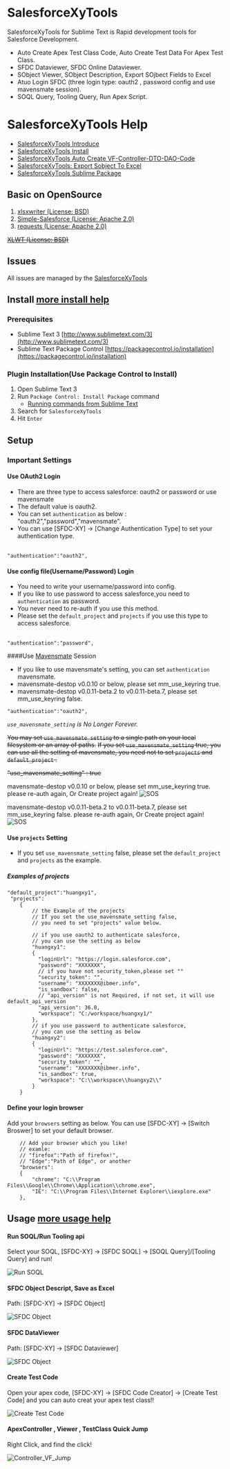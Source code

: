 # SalesforceXyTools

SalesforceXyTools for Sublime Text is Rapid development tools for Salesforce Development.

* Auto Create Apex Test Class Code, Auto Create Test Data For Apex Test Class.
* SFDC Dataviewer, SFDC Online Dataviewer.
* SObject Viewer, SObject Description, Export SOjbect Fields to Excel
* Atuo Login SFDC (three login type: oauth2 , password config and use mavensmate session).
* SOQL Query, Tooling Query, Run Apex Script.

# SalesforceXyTools Help

  * [SalesforceXyTools Introduce](http://www.ibmer.info/salesforcexytools.html)
  * [SalesforceXyTools Install](http://www.ibmer.info/salesforcexytools-install.html)
  * [SalesforceXyTools Auto Create VF-Controller-DTO-DAO-Code](http://www.ibmer.info/auto-create-sfdc-code.html)
  * [SalesforceXyTools: Export Sobject To Excel](http://www.ibmer.info/export-sobject-excel.html)
  * [SalesforceXyTools Sublime Package](https://packagecontrol.io/packages/SalesforceXyTools)


## Basic on OpenSource
1. [xlsxwriter (License: BSD)](https://github.com/jmcnamara/XlsxWriter)
2. [Simple-Salesforce (License: Apache 2.0)](https://pypi.python.org/pypi/simple-salesforce/0.72.2)
3. [requests (License: Apache 2.0)](https://pypi.python.org/pypi/requests/2.12.3)

~~[XLWT (License: BSD)](https://pypi.python.org/pypi/xlwt)~~

## Issues

All issues are managed by the [SalesforceXyTools](https://github.com/exiahuang/SalesforceXyTools)

## Install [more install help](http://www.ibmer.info/salesforcexytools-install.html)

### Prerequisites

- Sublime Text 3 [http://www.sublimetext.com/3](http://www.sublimetext.com/3)
- Sublime Text Package Control [https://packagecontrol.io/installation](https://packagecontrol.io/installation)

### Plugin Installation(Use Package Control to Install)

1. Open Sublime Text 3
2. Run `Package Control: Install Package` command
	- [Running commands from Sublime Text](http://docs.sublimetext.info/en/latest/extensibility/command_palette.html)
3. Search for `SalesforceXyTools`
4. Hit `Enter`

## Setup

### Important Settings  
#### Use OAuth2 Login  
* There are three type to access salesforce: oauth2 or password or use mavensmate
* The default value is oauth2.
* You can set `authentication` as below : "oauth2","password","mavensmate".
* You can use [SFDC-XY] -> [Change Authentication Type] to set your authentication type.  
   
```
"authentication":"oauth2",
```

#### Use config file(Username/Password) Login 
* You need to write your username/password into config.
* If you like to use password to access salesforce,you need to `authentication` as password.  
* You never need to re-auth if you use this method.  
* Please set the `default_project` and `projects` if you use this type to access salesforce.  
  
```
"authentication":"password",
```  

####Use [Mavensmate](https://github.com/joeferraro/MavensMate-SublimeText) Session  
* If you like to use mavensmate's setting, you can set `authentication` mavensmate.
* mavensmate-destop v0.0.10 or below, please set mm_use_keyring true.
* mavensmate-destop v0.0.11-beta.2 to v0.0.11-beta.7, please set mm_use_keyring false.
  
```
"authentication":"oauth2",
```

*`use_mavensmate_setting` is No Longer Forever.*
  
~~You may set `use_mavensmate_setting` to a single path on your local filesystem or an array of paths.~~
~~If you set `use_mavensmate_setting` true, you can use all the setting of mavensmate, you need not to set `projects` and `default_project` .~~
  
~~"use_mavensmate_setting" : true~~

mavensmate-destop v0.0.10 or below, please set mm_use_keyring true.
please re-auth again, Or Create project again!
![SOS](https://github.com/exiahuang/XyHelp/blob/master/SalesforceXyTools/Setup/Image%20001.jpg?raw=true)


mavensmate-destop v0.0.11-beta.2 to v0.0.11-beta.7, please set mm_use_keyring false.
please re-auth again, Or Create project again!
![SOS](https://github.com/exiahuang/XyHelp/blob/master/SalesforceXyTools/Setup/Image%20002.jpg?raw=true)


#### Use `projects` Setting

* If you set `use_mavensmate_setting` false, please set the `default_project` and `projects` as the example.    
  
##### Examples of projects

```
"default_project":"huangxy1",
 "projects":
    {
        // the Example of the projects 
        // If you set the use_mavensmate_setting false, 
        // you need to set "projects" value below.

        // if you use oauth2 to authenticate salesforce,
        // you can use the setting as below
        "huangxy1":
        {
          "loginUrl": "https://login.salesforce.com",
          "password": "XXXXXXX",
          // if you have not security_token,please set ""
          "security_token": "",
          "username": "XXXXXXX@ibmer.info",
          "is_sandbox": false,
          // "api_version" is not Required, if not set, it will use default_api_version
          "api_version": 36.0,
          "workspace": "C:/workspace/huangxy1/"
        },
        // if you use password to authenticate salesforce,
        // you can use the setting as below
        "huangxy2":
        {
          "loginUrl": "https://test.salesforce.com",
          "password": "XXXXXXX",
          "security_token": "",
          "username": "XXXXXXX@ibmer.info",
          "is_sandbox": true,
          "workspace": "C:\\workspace\\huangxy2\\"
        }
    }
 ```

#### Define your login browser
Add your `browsers` setting as below.
You can use [SFDC-XY] -> [Switch Broswer] to set your default browser.
```
    // Add your browser which you like!
    // examle:
    // "firefox":"Path of firefox!",
    // "Edge":"Path of Edge", or another
    "browsers":
    {
        "chrome": "C:\\Program Files\\Google\\Chrome\\Application\\chrome.exe",
        "IE": "C:\\Program Files\\Internet Explorer\\iexplore.exe"
    },
```


## Usage [more usage help](https://github.com/exiahuang/SalesforceXyTools/blob/master/help/SalesforceXyTools-Help.md)

#### Run SOQL/Run Tooling api
Select your SOQL, [SFDC-XY] -> [SFDC SOQL] -> [SOQL Query]/[Tooling Query] and run!

![Run SOQL](https://github.com/exiahuang/XyHelp/blob/master/SalesforceXyTools/sfdc_soql.gif?raw=true)


#### SFDC Object Descript, Save as Excel
Path: [SFDC-XY] -> [SFDC Object]

![SFDC Object](https://github.com/exiahuang/XyHelp/blob/master/SalesforceXyTools/sfdc_object.gif?raw=true)


#### SFDC DataViewer
Path: [SFDC-XY] -> [SFDC Dataviewer]

![SFDC Object](https://github.com/exiahuang/XyHelp/blob/master/SalesforceXyTools/dataviwer.gif?raw=true)



#### Create Test Code
Open your apex code, [SFDC-XY] -> [SFDC Code Creator] -> [Create Test Code] and you can auto creat your apex test class!! 

![Create Test Code](https://github.com/exiahuang/XyHelp/blob/master/SalesforceXyTools/test_class_create.gif?raw=true)


#### ApexController , Viewer , TestClass Quick Jump 
Right Click, and find the click!

![Controller_VF_Jump](https://github.com/exiahuang/XyHelp/blob/master/SalesforceXyTools/Controller_VF_Jump.gif?raw=true)


